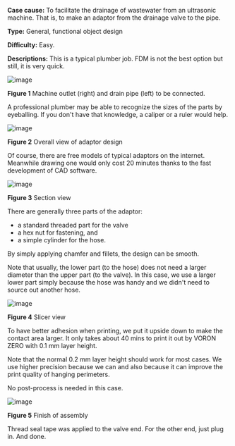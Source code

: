 **Case cause:** To facilitate the drainage of wastewater from an ultrasonic machine. That is, to make an adaptor from the drainage valve to the pipe. 

**Type:** General, functional object design

**Difficulty:** Easy. 

**Descriptions:** This is a typical plumber job. FDM is not the best option but still, it is very quick. 

![image](https://github.com/treesess/STEAMRELAY/assets/20311124/b3355cf3-199c-4193-bd16-c70bed930c5a)

**Figure 1**  Machine outlet (right) and drain pipe (left) to be connected. 

A professional plumber may be able to recognize the sizes of the parts by eyeballing. If you don't have that knowledge, a caliper or a ruler would help. 

![image](https://github.com/treesess/STEAMRELAY/assets/20311124/d9e2bc4d-19bb-4f2f-a5f5-70ba881666a3)

**Figure 2**  Overall view of adaptor design

Of course, there are free models of typical adaptors on the internet. Meanwhile drawing one would only cost 20 minutes thanks to the fast development of CAD software. 

![image](https://github.com/treesess/STEAMRELAY/assets/20311124/e39f5e1b-fc83-4d3f-85cc-db84fe388e08)

**Figure 3**  Section view

There are generally three parts of the adaptor: 
- a standard threaded part for the valve
- a hex nut for fastening, and
- a simple cylinder for the hose. 

By simply applying chamfer and fillets, the design can be smooth. 

Note that usually, the lower part (to the hose) does not need a larger diameter than the upper part (to the valve). In this case, we use a larger lower part simply because the hose was handy and we didn't need to source out another hose. 

![image](https://github.com/treesess/STEAMRELAY/assets/20311124/6d84d992-f224-445f-8733-6a7c51f37f80)

**Figure 4**  Slicer view

To have better adhesion when printing, we put it upside down to make the contact area larger. It only takes about 40 mins to print it out by VORON ZERO with 0.1 mm layer height. 

Note that the normal 0.2 mm layer height should work for most cases. We use higher precision because we can and also because it can improve the print quality of hanging perimeters. 

No post-process is needed in this case.

![image](https://github.com/treesess/STEAMRELAY/assets/20311124/319f0a9a-a18c-4492-80ab-212ab5cf2e95)

**Figure 5**  Finish of assembly

Thread seal tape was applied to the valve end. For the other end, just plug in. And done. 

